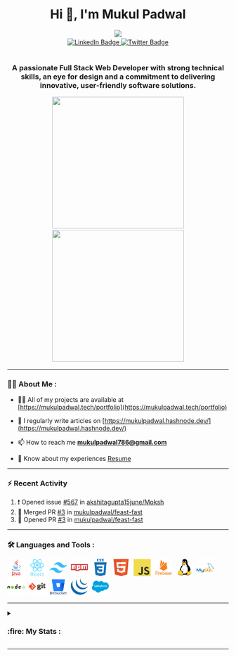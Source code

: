 <!-- This is the header section -->
<div id="header" align="center">
  <h1>Hi 👋, I'm Mukul Padwal</h1>
  <img src="https://media.giphy.com/media/M9gbBd9nbDrOTu1Mqx/giphy.gif" width="100"/>
  
  <div id="badges">
    <a href="https://www.linkedin.com/in/mukulpadwal">
      <img src="https://img.shields.io/badge/LinkedIn-blue?style=for-the-badge&logo=linkedin&logoColor=white" alt="LinkedIn Badge"/>
    </a>
    <a href="https://twitter.com/padwalmukul">
      <img src="https://img.shields.io/badge/Twitter-blue?style=for-the-badge&logo=twitter&logoColor=white" alt="Twitter Badge"/>
    </a>
  </div>
  
  <img src="https://komarev.com/ghpvc/?username=mukulpadwal&style=flat-square&color=blue" alt=""/>
  
  ### A passionate **Full Stack Web Developer** with strong technical skills, an eye for design and a commitment to delivering innovative, user‑friendly software solutions.
</div>

<!-- This is the gif section -->
<div align="center">
  <img src="https://media.giphy.com/media/v1.Y2lkPTc5MGI3NjExa2h2N2tqMGVhMzJ4YnA5bGx6OWhsNmt4OHB6NDVtM3Vybm04enZ6ZCZlcD12MV9pbnRlcm5hbF9naWZfYnlfaWQmY3Q9Zw/VTtANKl0beDFQRLDTh/giphy.gif" width="300" height="300" />
  <img src="https://media.giphy.com/media/v1.Y2lkPTc5MGI3NjExb3RkaHBvcmkydTM1ODM3YThuY2dhYmhteDRkaHRjaXYwc2hsM3FqNyZlcD12MV9pbnRlcm5hbF9naWZfYnlfaWQmY3Q9Zw/HzPtbOKyBoBFsK4hyc/giphy.gif" width="300" height="300" />
<!--   <img src="https://media.giphy.com/media/v1.Y2lkPTc5MGI3NjExOHoxcWU1ajZ2bzRlcTBnN3JuaXBleTRncXk4bWt2ZWIyN3YyOTFsNSZlcD12MV9pbnRlcm5hbF9naWZfYnlfaWQmY3Q9Zw/RbDKaczqWovIugyJmW/giphy.gif" width="300" height="200" /> -->
</div>

---

### :woman_technologist: About Me :

- 👨‍💻 All of my projects are available at [https://mukulpadwal.tech/portfolio](https://mukulpadwal.tech/portfolio)

- 📝 I regularly write articles on [https://mukulpadwal.hashnode.dev/](https://mukulpadwal.hashnode.dev/)

- 📫 How to reach me **mukulpadwal786@gmail.com**

- 📄 Know about my experiences [Resume](https://drive.google.com/file/d/1ppUUel-4fe8FWjkAsq5EA4-ysw4tV3Ln/view?usp=share_link)

---

### :zap: Recent Activity

<!--START_SECTION:activity-->
1. ❗ Opened issue [#567](https://github.com/akshitagupta15june/Moksh/issues/567) in [akshitagupta15june/Moksh](https://github.com/akshitagupta15june/Moksh)
2. 🎉 Merged PR [#3](https://github.com/mukulpadwal/feast-fast/pull/3) in [mukulpadwal/feast-fast](https://github.com/mukulpadwal/feast-fast)
3. 💪 Opened PR [#3](https://github.com/mukulpadwal/feast-fast/pull/3) in [mukulpadwal/feast-fast](https://github.com/mukulpadwal/feast-fast)
<!--END_SECTION:activity-->

---

### :hammer_and_wrench: Languages and Tools :

<div>
  <img src="https://github.com/devicons/devicon/blob/master/icons/java/java-original-wordmark.svg" title="Java" alt="Java" width="40" height="40"/>&nbsp;
  <img src="https://github.com/devicons/devicon/blob/master/icons/react/react-original-wordmark.svg" title="React" alt="React" width="40" height="40"/>&nbsp;
  <img src="https://github.com/devicons/devicon/blob/master/icons/tailwindcss/tailwindcss-plain.svg" title="Tailwind CSS" alt="Tailwind CSS" width="40" height="40"/>&nbsp;
  <img src="https://github.com/devicons/devicon/blob/master/icons/npm/npm-original-wordmark.svg" title="NPM" alt="NPM " width="40" height="40"/>&nbsp;
  <img src="https://github.com/devicons/devicon/blob/master/icons/css3/css3-plain-wordmark.svg"  title="CSS3" alt="CSS" width="40" height="40"/>&nbsp;
  <img src="https://github.com/devicons/devicon/blob/master/icons/html5/html5-original.svg" title="HTML5" alt="HTML" width="40" height="40"/>&nbsp;
  <img src="https://github.com/devicons/devicon/blob/master/icons/javascript/javascript-original.svg" title="JavaScript" alt="JavaScript" width="40" height="40"/>&nbsp;
  <img src="https://github.com/devicons/devicon/blob/master/icons/firebase/firebase-plain-wordmark.svg" title="Firebase" alt="Firebase" width="40" height="40"/>&nbsp;
  <img src="https://github.com/devicons/devicon/blob/master/icons/linux/linux-original.svg" title="Linux"  alt="Linux" width="40" height="40"/>&nbsp;
  <img src="https://github.com/devicons/devicon/blob/master/icons/mysql/mysql-original-wordmark.svg" title="MySQL"  alt="MySQL" width="40" height="40"/>&nbsp;
  <img src="https://github.com/devicons/devicon/blob/master/icons/nodejs/nodejs-original-wordmark.svg" title="NodeJS" alt="NodeJS" width="40" height="40"/>&nbsp;
  <img src="https://github.com/devicons/devicon/blob/master/icons/git/git-original-wordmark.svg" title="Git" alt="Git" width="40" height="40"/>&nbsp;
  <img src="https://github.com/devicons/devicon/blob/master/icons/bitbucket/bitbucket-original-wordmark.svg" title="BitBucket" alt="BitBucket" width="40" height="40"/>&nbsp;
  <img src="https://github.com/devicons/devicon/blob/master/icons/jquery/jquery-original.svg" title="jQuery" alt="jQuery" width="40" height="40"/>&nbsp;
  <img src="https://github.com/devicons/devicon/blob/master/icons/salesforce/salesforce-original.svg" title="SalesForce" alt="SalesForce" width="40" height="40"/>&nbsp;  
</div>

---

<!-- ### :fire: My Stats : -->

<!-- This is the profile stats section -->

<details>
  <summary><h3>:fire: My Stats :</h3></summary>

  [![Mukul's GitHub stats](https://github-readme-stats.vercel.app/api?username=mukulpadwal&hide=stars&show_icons=true&theme=cobalt)](https://github.com/mukulpadwal/github-readme-stats)

  [![Top Langs](https://github-readme-stats.vercel.app/api/top-langs/?username=mukulpadwal&layout=donut&theme=cobalt)](https://github.com/mukulpadwal/github-readme-stats)
</details>
    
---

